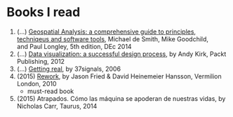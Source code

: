 # Books I read
1. (...) [Geospatial Analysis: a comprehensive guide to principles, techniqeus and software tools](http://www.spatialanalysisonline.com/), Michael de Smith, Mike Goodchild, and Paul Longley, 5th edition, DEc 2014
1. (...) [Data visualization: a successful design process](http://www.visualisingdata.com/index.php/book/), by Andy Kirk, Packt Publishing, 2012
1. (...) [Getting real](https://gettingreal.37signals.com/), by 37signals, 2006 
1. (2015) [Rework](http://37signals.com/rework/), by Jason Fried & David Heinemeier Hansson, Vermilion London, 2010
    * must-read book 
1. (2015) Atrapados. Cómo las máquina se apoderan de nuestras vidas, by Nicholas Carr, Taurus, 2014
